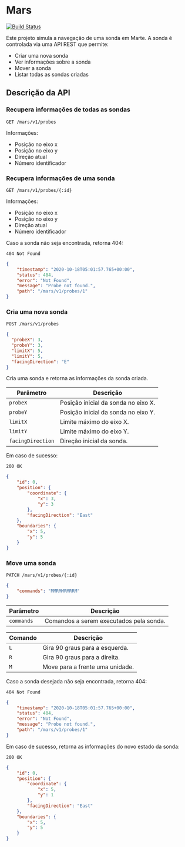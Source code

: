 # Mars

[![Build Status](https://travis-ci.com/augustohdias/mars.svg?branch=master)](https://travis-ci.com/augustohdias/mars)

Este projeto simula a navegação de uma sonda em Marte. A sonda é controlada via uma API REST que permite:

- Criar uma nova sonda
- Ver informações sobre a sonda
- Mover a sonda
- Listar todas as sondas criadas

## Descrição da API

### Recupera informações de todas as sondas

`GET /mars/v1/probes`

Informações:

- Posição no eixo x
- Posição no eixo y
- Direção atual
- Número identificador

### Recupera informações de uma sonda

`GET /mars/v1/probes/{:id}`

Informações:

- Posição no eixo x
- Posição no eixo y
- Direção atual
- Número identificador

Caso a sonda não seja encontrada, retorna 404:

`404 Not Found`
```json
{
    "timestamp": "2020-10-18T05:01:57.765+00:00",
    "status": 404,
    "error": "Not Found",
    "message": "Probe not found.",
    "path": "/mars/v1/probes/1"
}
```
### Cria uma nova sonda
`POST /mars/v1/probes`
```json
{
  "probeX": 3,
  "probeY": 3,
  "limitX": 5,
  "limitY": 5,
  "facingDirection": "E"
}
```

Cria uma sonda e retorna as informações da sonda criada. 

|Parâmetro | Descrição     |
|----------|---------------|
|`probeX`|Posição inicial da sonda no eixo X.|
|`probeY`|Posição inicial da sonda no eixo Y.|
|`limitX`|Limite máximo do eixo X.|
|`limitY`|Limite máximo do eixo Y.|
|`facingDirection`|Direção inicial da sonda.|

Em caso de sucesso:

`200 OK`
```json
{
    "id": 0,
    "position": {
        "coordinate": {
            "x": 3,
            "y": 3
        },
        "facingDirection": "East"
    },
    "boundaries": {
        "x": 5,
        "y": 5
    }    
}
```

### Move uma sonda
`PATCH /mars/v1/probes/{:id}`
```json
{
    "commands": "MMRMMRMRRM"
}
```
|Parâmetro | Descrição     |
|----------|---------------|
|`commands`|Comandos a serem executados pela sonda.|

|Comando | Descrição     |
|----------|---------------|
|`L`| Gira 90 graus para a esquerda. |
|`R`| Gira 90 graus para a direita. |
|`M`| Move para a frente uma unidade. |

Caso a sonda desejada não seja encontrada, retorna 404:

`404 Not Found`
```json
{
    "timestamp": "2020-10-18T05:01:57.765+00:00",
    "status": 404,
    "error": "Not Found",
    "message": "Probe not found.",
    "path": "/mars/v1/probes/1"
}
```

Em caso de sucesso, retorna as informações do novo estado da sonda:

`200 OK`
```json
{
    "id": 0,
    "position": {
        "coordinate": {
            "x": 5,
            "y": 1
        },
        "facingDirection": "East"
    },
    "boundaries": {
        "x": 5,
        "y": 5
    }   
}
```